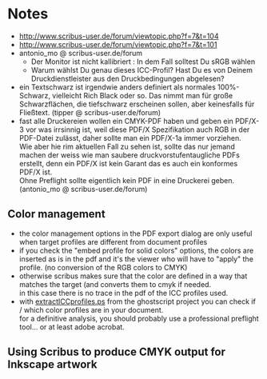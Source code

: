 # Notes
- http://www.scribus-user.de/forum/viewtopic.php?f=7&t=104
- http://www.scribus-user.de/forum/viewtopic.php?f=7&t=101
- antonio_mo @ scribus-user.de/forum
  - Der Monitor ist nicht kallibriert : In dem Fall solltest Du sRGB wählen
  - Warum wählst Du genau dieses ICC-Profil? Hast Du es von Deinem Druckdienstleister aus den Druckbedingungen abgelesen?
- ein Textschwarz ist irgendwie anders definiert als normales 100%-Schwarz, vielleicht Rich Black oder so. Das nimmt man für große Schwarzflächen, die tiefschwarz erscheinen sollen, aber keinesfalls für Fließtext. (tipper @ scribus-user.de/forum)
- fast alle Druckereien wollen ein CMYK-PDF haben und geben ein PDF/X-3 vor was irrsinnig ist, weil diese PDF/X Spezifikation auch RGB in der PDF-Datei zulässt, daher sollte man ein PDF/X-1a immer vorziehen.  
  Wie aber hie rim aktuellen Fall zu sehen ist, sollte das nur jemand machen der weiss wie man saubere druckvorstufentaugliche PDFs erstellt, denn ein PDF/X ist kein Garant das es auch ein konformes PDF/X ist.  
  Ohne Preflight sollte eigentlich kein PDF in eine Druckerei geben. (antonio_mo @ scribus-user.de/forum)

## Color management

- the color management options in the PDF export dialog are only useful when target profiles are different from document profiles
- if you check the "embed profile for solid colors" options, the colors are inserted as is in the pdf and it's the viewer who will have to "apply" the profile. (no conversion of the RGB colors to CMYK)
- otherwise scribus makes sure that the color are defined in a way that matches the target (and converts them to cmyk if needed.  
  in this case there is no trace in the pdf of the ICC profiles used.
- with [extractICCprofiles.ps](http://code.openhub.net/file?fid=5ljC1ULaksYuKdlOp4Cjsq6EEVY&cid=AoGmYCR5TcA&s=&fp=293147&mp&projSelected=true#L0) from the ghostscript project you can check if / which color profiles are in your document.  
  for a definitive analysis, you should probably use a professional preflight tool... or at least adobe acrobat. 

## Using Scribus to produce CMYK output for Inkscape artwork

